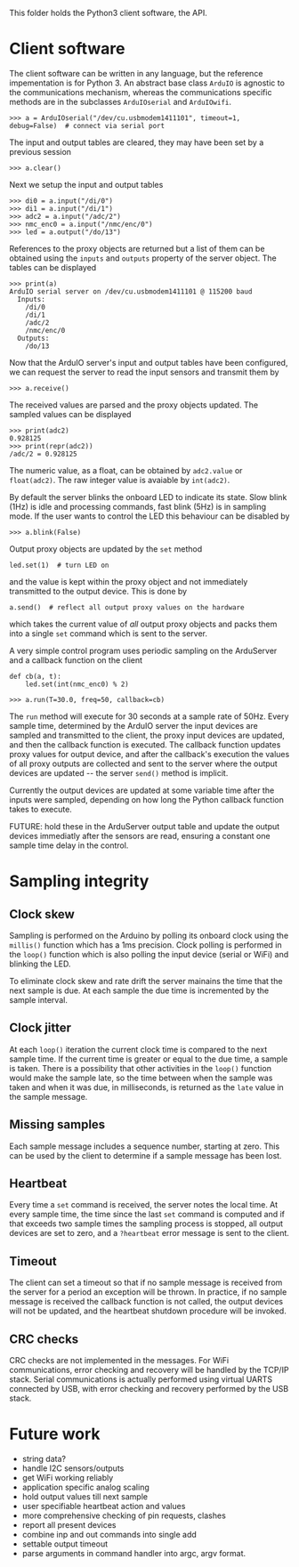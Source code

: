This folder holds the Python3 client software, the API.

# Client software

The client software can be written in any language, but the reference impementation is for Python 3.  An abstract base class `ArduIO` is agnostic to the communications mechanism, whereas the communications specific methods are in the subclasses `ArduIOserial` and `ArduIOwifi`.

```
>>> a = ArduIOserial("/dev/cu.usbmodem1411101", timeout=1, debug=False)  # connect via serial port
```

The input and output tables are cleared, they may have been set by a previous session
```
>>> a.clear()
```

Next we setup the input and output tables
```
>>> di0 = a.input("/di/0")
>>> di1 = a.input("/di/1")
>>> adc2 = a.input("/adc/2")
>>> nmc_enc0 = a.input("/nmc/enc/0")
>>> led = a.output("/do/13")
```
References to the proxy objects are returned but a list of them can be obtained using the `inputs` and `outputs` property of the server object.  The tables can be displayed

```
>>> print(a)
ArduIO serial server on /dev/cu.usbmodem1411101 @ 115200 baud
  Inputs:
    /di/0
    /di/1
    /adc/2
    /nmc/enc/0
  Outputs:
    /do/13
```

Now that the ArduIO server's input and output tables have been configured, we can request the server to read the input sensors and transmit them by
```
>>> a.receive()
```

The received values are parsed and the proxy objects updated. The sampled values can be displayed
```
>>> print(adc2)
0.928125
>>> print(repr(adc2))
/adc/2 = 0.928125
```
The numeric value, as a float, can be obtained by `adc2.value` or `float(adc2)`. The raw integer value is avaiable by
`int(adc2)`.

By default the server blinks the onboard LED to indicate its state.  Slow blink (1Hz) is idle and processing commands, fast blink (5Hz) is in sampling mode.
If the user wants to control the LED this behaviour can be disabled by
```
>>> a.blink(False)
```

Output proxy objects are updated by the `set` method 

```
led.set(1)  # turn LED on
```

and the value is kept within the proxy object and not immediately transmitted to the output device.  This is done by

```
a.send()  # reflect all output proxy values on the hardware
```

which takes the current value of _all_ output proxy objects and packs them into a single `set` command which is sent to the server.

A very simple control program uses periodic sampling on the ArduServer and a callback function on the client
```
def cb(a, t):
    led.set(int(nmc_enc0) % 2)

>>> a.run(T=30.0, freq=50, callback=cb)
```

The `run` method will execute for 30 seconds at a sample rate of 50Hz.  Every sample time, determined by the ArduIO server the input devices are sampled and transmitted to the client, the proxy input devices are updated, and then the callback function is executed.  The callback function updates proxy values for output device, and after the callback's execution the values of all proxy outputs are collected and sent to the server where the output devices are updated -- the server `send()` method is implicit.

Currently the output devices are updated at some variable time after the inputs were sampled, depending on how long the Python callback function takes to execute.

FUTURE: hold these in the ArduServer output table and update the output devices immediatly after the sensors are read, ensuring a constant one sample time delay in the control.


# Sampling integrity

## Clock skew

Sampling is performed on the Arduino by polling its onboard clock using the `millis()` function which has a 1ms precision.  Clock polling is performed in the `loop()` function which is also polling the input device (serial or WiFi) and blinking the LED.

To eliminate clock skew and rate drift the server mainains the time that the next sample is due. At each sample the due time is incremented by the sample interval.

## Clock jitter

At each `loop()` iteration the current clock time is compared to the next sample time.  If the current time is greater or equal to the due time, a sample is taken.  There is a possibility that other activities in the `loop()` function would make the sample late, so the time between when the sample was taken and when it was due, in milliseconds, is returned as the `late` value in the sample message.


## Missing samples

Each sample message includes a sequence number, starting at zero.  This can be used by the client to determine if a sample message has been lost.

## Heartbeat

Every time a `set` command is received, the server notes the local time.  At every sample time, the time since the last `set` command is computed and if that exceeds two sample times the sampling process is stopped, all output devices are set to zero, and a `?heartbeat` error message is sent to the client.

## Timeout

The client can set a timeout so that if no sample message is received from the server for a period an exception will be thrown.  In practice, if no sample message is received the callback function is not called, the output devices will not be updated, and the heartbeat shutdown procedure will be invoked.

## CRC checks

CRC checks are not implemented in the messages.  For WiFi communications, error checking and recovery will be handled by the TCP/IP stack.  Serial communications is actually performed using virtual UARTS connected by USB, with error checking and recovery performed by the USB stack.


# Future work

* string data?
* handle I2C sensors/outputs
* get WiFi working reliably
* application specific analog scaling
* hold output values till next sample
* user specifiable heartbeat action and values
* more comprehensive checking of pin requests, clashes
* report all present devices
* combine inp and out commands into single add
* settable output timeout
* parse arguments in command handler into argc, argv format.
